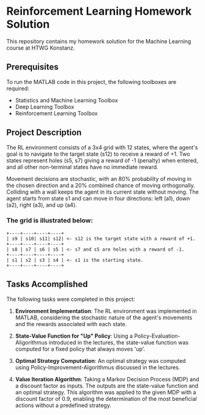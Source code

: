 # Reinforcement Learning Homework Solution

This repository contains my homework solution for the Machine Learning course at HTWG Konstanz.

## Prerequisites

To run the MATLAB code in this project, the following toolboxes are required:

-   Statistics and Machine Learning Toolbox
-   Deep Learning Toolbox
-   Reinforcement Learning Toolbox

## Project Description

The RL environment consists of a 3x4 grid with 12 states, where the agent's goal is to navigate to the target state (s12) to receive a reward of +1. Two states represent holes (s5, s7) giving a reward of -1 (penalty) when entered, and all other non-terminal states have no immediate reward.

Movement decisions are stochastic, with an 80% probability of moving in the chosen direction and a 20% combined chance of moving orthogonally. Colliding with a wall keeps the agent in its current state without moving. The agent starts from state s1 and can move in four directions: left (a1), down (a2), right (a3), and up (a4).

### The grid is illustrated below:

```plaintext
+----+----+----+----+
| s9 | s10| s11| s12| <- s12 is the target state with a reward of +1.
+----+----+----+----+
| s8 | s7 | s6 | s5 | <- s7 and s5 are holes with a reward of -1.
+----+----+----+----+
| s1 | s2 | s3 | s4 | <- s1 is the starting state.
+----+----+----+----+
```

## Tasks Accomplished

The following tasks were completed in this project:

1. **Environment Implementation**: The RL environment was implemented in MATLAB, considering the stochastic nature of the agent's movements and the rewards associated with each state.

2. **State-Value Function for "Up" Policy**: Using a Policy-Evaluation-Aligorithmus introduced in the lectures, the state-value function was computed for a fixed policy that always moves 'up'.

3. **Optimal Strategy Computation**: An optimal strategy was computed using Policy-Improvement-Algorithmus discussed in the lectures.

4. **Value Iteration Algorithm**: Taking a Markov Decision Process (MDP) and a discount factor as inputs. The outputs are the state-value function and an optimal strategy. This algorithm was applied to the given MDP with a discount factor of 0.9, enabling the determination of the most beneficial actions without a predefined strategy.
